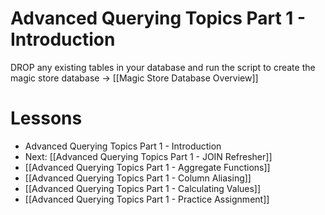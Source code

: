 # Advanced Querying Topics Part 1 - Introduction



DROP any existing tables in your database and run the script to create the magic store database -> [[Magic Store Database Overview]]
# Lessons
- Advanced Querying Topics Part 1 - Introduction
- Next: [[Advanced Querying Topics Part 1 - JOIN Refresher]]
- [[Advanced Querying Topics Part 1 - Aggregate Functions]]
- [[Advanced Querying Topics Part 1 - Column Aliasing]]
- [[Advanced Querying Topics Part 1 - Calculating Values]]
- [[Advanced Querying Topics Part 1 - Practice Assignment]]
